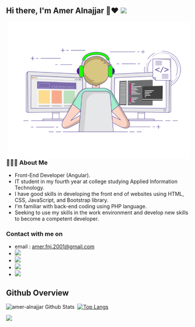 <h2>Hi there, I'm Amer Alnajjar 👋❤️
<img src="https://github.com/souvikguria98/souvikguria98/blob/master/Hi.gif" width="25"></h2>
<img align="right" alt="GIF" src="https://raw.githubusercontent.com/devSouvik/devSouvik/master/gif3.gif" width="500"/> 

<h3> 👨🏻‍💻 About Me </h3>

* Front-End Developer (Angular).
* IT student in my fourth year at college studying Applied Information Technology.
* I have good skills in developing the front end of websites using HTML, CSS, JavaScript, and Bootstrap library.
* I'm familiar with back-end coding using PHP language.
* Seeking to use my skills in the work environment and develop new skills to become a competent developer.

### Contact with me on

* email : amer.fnj.2001@gmail.com
* <a href="https://www.instagram.com/amer__alnajjar" target="blank"> <img src="https://img.shields.io/badge/instagram%20@amer__alnajjar-DD2476?style=for-the-badge&logo=instagram&logoColor=white"/></a>
* <a href="https://www.facebook.com/amer.alnajjar.5220" target="blank"><img src="https://img.shields.io/badge/facebook%20@amer.alnajjar.5220-344E86?style=for-the-badge&logo=facebook&logoColor=white"/></a>
* <a href="https://twitter.com/AmerFnj" target="blank"><img src="https://img.shields.io/badge/twitter%20@AmerFnj-0D95E8?style=for-the-badge&logo=twitter&logoColor=white"/></a>
* <a href="https://wa.me/972595214393" target="blank"><img src="https://img.shields.io/badge/WhatsApp%20@00972595214393-25D366?style=for-the-badge&logo=whatsapp&logoColor=white" /></a>


## Github Overview
<img align="left" alt="amer-alnajjar Github Stats" src="https://github-readme-stats.vercel.app/api?username=amer-alnajjar&show_icons=true" />    &nbsp;
[![Top Langs](https://github-readme-stats.vercel.app/api/top-langs/?username=amer-alnajjar)](https://github.com/anuraghazra/github-readme-stats) 



<img src="https://imgur.com/rilHVxA.png"/>
